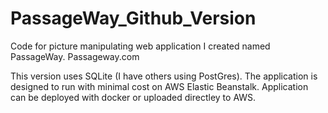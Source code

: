 # PassageWay_Github_Version

Code for picture manipulating web application I created named PassageWay.  Passageway.com

This version uses SQLite (I have others using PostGres).  The application is designed to run with minimal cost on AWS Elastic Beanstalk.  Application can be deployed with docker or uploaded directley to AWS.
